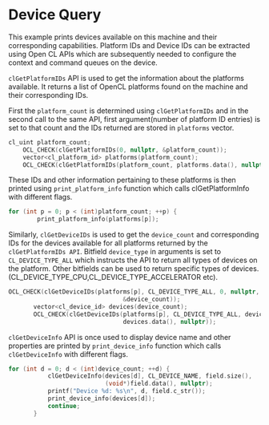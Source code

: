 Device Query
================
This example prints devices available on this machine and their corresponding capabilities. Platform IDs and Device IDs can be extracted using Open CL APIs which are subsequently needed to configure the context and command queues on the device.

`clGetPlatformIDs` API is used to get the information about the platforms available. It returns a list of OpenCL platforms found on the machine and their corresponding IDs.

First the `platform_count` is determined using `clGetPlatformIDs` and in the second call to the same API, first argument(number of platform ID entries) is set to that count and the IDs returned are stored in `platforms` vector.
```C
cl_uint platform_count;
    OCL_CHECK(clGetPlatformIDs(0, nullptr, &platform_count));
    vector<cl_platform_id> platforms(platform_count);
    OCL_CHECK(clGetPlatformIDs(platform_count, platforms.data(), nullptr));
```
These IDs and other information pertaining to these platforms is then printed using `print_platform_info` function which calls clGetPlatformInfo with different flags.
```c
for (int p = 0; p < (int)platform_count; ++p) {
        print_platform_info(platforms[p]);
```        

Similarly, `clGetDeviceIDs` is used to get the `device_count` and corresponding IDs for the devices available for all platforms returned by the `clGetPlatformIDs API`. Bitfield `device_type` in arguments is set to `CL_DEVICE_TYPE_ALL` which instructs the API to return all types of devices on the platform. Other bitfields can be used to return specific types of devices.(CL_DEVICE_TYPE_CPU,CL_DEVICE_TYPE_ACCELERATOR etc).
```c
OCL_CHECK(clGetDeviceIDs(platforms[p], CL_DEVICE_TYPE_ALL, 0, nullptr,
                                &device_count));
       vector<cl_device_id> devices(device_count);
       OCL_CHECK(clGetDeviceIDs(platforms[p], CL_DEVICE_TYPE_ALL, device_count,
                                devices.data(), nullptr));
  ```                              


`clGetDeviceInfo` API is once used to display device name and other properties are printed by `print_device_info` function which calls `clGetDeviceInfo` with different flags.

```c++
for (int d = 0; d < (int)device_count; ++d) {
           clGetDeviceInfo(devices[d], CL_DEVICE_NAME, field.size(),
                           (void*)field.data(), nullptr);
           printf("Device %d: %s\n", d, field.c_str());
           print_device_info(devices[d]);
           continue;
       }

```
